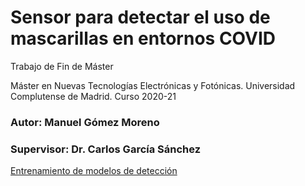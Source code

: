 # Sensor para detectar el uso de mascarillas en entornos COVID
Trabajo de Fin de Máster

Máster en Nuevas Tecnologías Electrónicas y Fotónicas. 
Universidad Complutense de Madrid. Curso 2020-21
### Autor: Manuel Gómez Moreno
### Supervisor: Dr. Carlos García Sánchez

[Entrenamiento de modelos de detección](detection-models/README.me)
